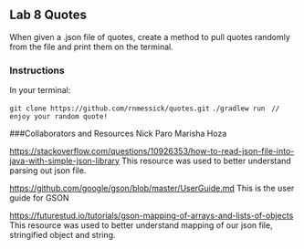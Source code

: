 ## Lab 8 Quotes
When given a .json file of quotes, create a method to pull quotes randomly from the file and print them on the terminal.
 
### Instructions
In your terminal:

`git clone https://github.com/rnmessick/quotes.git` 
`./gradlew run `
`// enjoy your random quote!`

###Collaborators and Resources
Nick Paro
Marisha Hoza

https://stackoverflow.com/questions/10926353/how-to-read-json-file-into-java-with-simple-json-library 
This resource was used to better understand parsing out json file.

https://github.com/google/gson/blob/master/UserGuide.md
This is the user guide for GSON

https://futurestud.io/tutorials/gson-mapping-of-arrays-and-lists-of-objects
This resource was used to better understand mapping of our json file, stringified object and string.
 